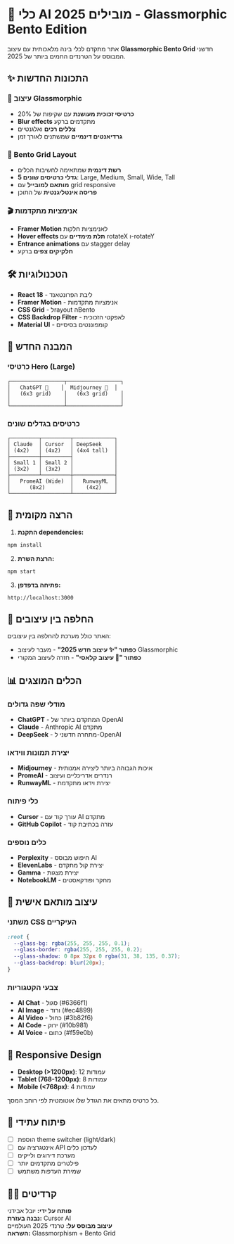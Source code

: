 # 🚀 כלי AI מובילים 2025 - Glassmorphic Bento Edition

אתר מתקדם לכלי בינה מלאכותית עם עיצוב **Glassmorphic Bento Grid** חדשני המבוסס על הטרנדים החמים ביותר של 2025.

## ✨ התכונות החדשות

### 🎨 עיצוב Glassmorphic
- **כרטיסי זכוכית מעושנת** עם שקיפות של 20%
- **Blur effects** מתקדמים ברקע
- **צללים רכים** ואלגנטיים
- **גרדיאנטים דינמיים** שמשתנים לאורך זמן

### 📱 Bento Grid Layout
- **רשת דינמית** שמתאימה לחשיבות הכלים
- **5 גדלי כרטיסים שונים**: Large, Medium, Small, Wide, Tall
- **מותאם למובייל** עם grid responsive
- **פריסה אינטליגנטית** של התוכן

### 🎬 אנימציות מתקדמות
- **Framer Motion** לאנימציות חלקות
- **Hover effects תלת מימדיים** עם rotateX ו-rotateY
- **Entrance animations** עם stagger delay
- **חלקיקים צפים** ברקע

## 🛠️ הטכנולוגיות

- **React 18** - ליבת הפרונטאנד
- **Framer Motion** - אנימציות מתקדמות
- **CSS Grid** - לrayout הBento
- **CSS Backdrop Filter** - לאפקטי הזכוכית
- **Material UI** - קומפוננטים בסיסיים

## 🎯 המבנה החדש

### כרטיסי Hero (Large)
```
┌─────────────────┬─────────────────┐
│   ChatGPT 🤖    │  Midjourney 🎨  │
│   (6x3 grid)    │   (6x3 grid)    │
│                 │                 │
└─────────────────┴─────────────────┘
```

### כרטיסים בגדלים שונים
```
┌─────────┬─────────┬─────────────┐
│ Claude  │ Cursor  │ DeepSeek    │
│ (4x2)   │ (4x2)   │ (4x4 tall)  │
├─────────┼─────────┤             │
│ Small 1 │ Small 2 │             │
│ (3x2)   │ (3x2)   │             │
├─────────┴─────────┼─────────────┤
│   PromeAI (Wide)  │   RunwayML  │
│      (8x2)        │    (4x2)    │
└───────────────────┴─────────────┘
```

## 🚀 הרצה מקומית

1. **התקנת dependencies:**
```bash
npm install
```

2. **הרצת השרת:**
```bash
npm start
```

3. **פתיחה בדפדפן:**
```
http://localhost:3000
```

## 🔄 החלפה בין עיצובים

האתר כולל מערכת להחלפה בין עיצובים:

- **כפתור "✨ עיצוב חדש 2025"** - מעבר לעיצוב Glassmorphic
- **כפתור "🔄 עיצוב קלאסי"** - חזרה לעיצוב המקורי

## 📊 הכלים המוצגים

### מודלי שפה גדולים
- **ChatGPT** - המתקדם ביותר של OpenAI
- **Claude** - Anthropic AI מתקדם
- **DeepSeek** - מתחרה חדשני ל-OpenAI

### יצירת תמונות ווידאו
- **Midjourney** - איכות הגבוהה ביותר ליצירה אמנותית
- **PromeAI** - רנדרים אדריכליים ועיצוב
- **RunwayML** - יצירת וידאו מתקדמת

### כלי פיתוח
- **Cursor** - עורך קוד עם AI מתקדם
- **GitHub Copilot** - עזרה בכתיבת קוד

### כלים נוספים
- **Perplexity** - חיפוש מבוסס AI
- **ElevenLabs** - יצירת קול מתקדם
- **Gamma** - יצירת מצגות
- **NotebookLM** - מחקר ופודקאסטים

## 🎨 עיצוב מותאם אישית

### משתני CSS העיקריים
```css
:root {
  --glass-bg: rgba(255, 255, 255, 0.1);
  --glass-border: rgba(255, 255, 255, 0.2);
  --glass-shadow: 0 8px 32px 0 rgba(31, 38, 135, 0.37);
  --glass-backdrop: blur(20px);
}
```

### צבעי הקטגוריות
- **AI Chat** - סגול (#6366f1)
- **AI Image** - ורוד (#ec4899)
- **AI Video** - כחול (#3b82f6)
- **AI Code** - ירוק (#10b981)
- **AI Voice** - כתום (#f59e0b)

## 📱 Responsive Design

- **Desktop (>1200px)**: 12 עמודות
- **Tablet (768-1200px)**: 8 עמודות
- **Mobile (<768px)**: 4 עמודות

כל כרטיס מתאים את הגודל שלו אוטומטית לפי רוחב המסך.

## 🚧 פיתוח עתידי

- [ ] הוספת theme switcher (light/dark)
- [ ] אינטגרציה עם API לעדכון כלים
- [ ] מערכת דירוגים ולייקים
- [ ] פילטרים מתקדמים יותר
- [ ] שמירת העדפות משתמש

## 👨‍💻 קרדיטים

**פותח על ידי:** יובל אבידני  
**נבנה בעזרת:** Cursor AI  
**עיצוב מבוסס על:** טרנדי 2025 העולמיים  
**השראה:** Glassmorphism + Bento Grid
